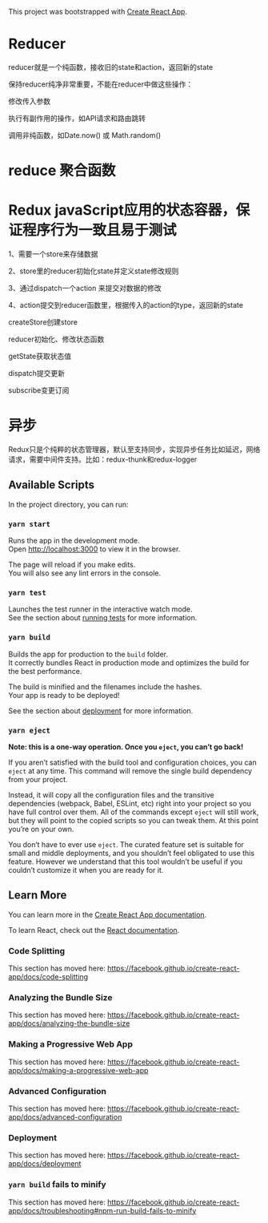 This project was bootstrapped with [Create React App](https://github.com/facebook/create-react-app).

# Reducer
reducer就是一个纯函数，接收旧的state和action，返回新的state

保持reducer纯净非常重要，不能在reducer中做这些操作：

修改传入参数

执行有副作用的操作，如API请求和路由跳转

调用非纯函数，如Date.now() 或 Math.random()

# reduce 聚合函数

# Redux javaScript应用的状态容器，保证程序行为一致且易于测试
1、需要一个store来存储数据

2、store里的reducer初始化state并定义state修改规则

3、通过dispatch一个action 来提交对数据的修改

4、action提交到reducer函数里，根据传入的action的type，返回新的state

createStore创建store

reducer初始化、修改状态函数

getState获取状态值

dispatch提交更新

subscribe变更订阅


# 异步
Redux只是个纯粹的状态管理器，默认至支持同步，实现异步任务比如延迟，网络请求，需要中间件支持。比如：redux-thunk和redux-logger


## Available Scripts

In the project directory, you can run:

### `yarn start`

Runs the app in the development mode.<br />
Open [http://localhost:3000](http://localhost:3000) to view it in the browser.

The page will reload if you make edits.<br />
You will also see any lint errors in the console.

### `yarn test`

Launches the test runner in the interactive watch mode.<br />
See the section about [running tests](https://facebook.github.io/create-react-app/docs/running-tests) for more information.

### `yarn build`

Builds the app for production to the `build` folder.<br />
It correctly bundles React in production mode and optimizes the build for the best performance.

The build is minified and the filenames include the hashes.<br />
Your app is ready to be deployed!

See the section about [deployment](https://facebook.github.io/create-react-app/docs/deployment) for more information.

### `yarn eject`

**Note: this is a one-way operation. Once you `eject`, you can’t go back!**

If you aren’t satisfied with the build tool and configuration choices, you can `eject` at any time. This command will remove the single build dependency from your project.

Instead, it will copy all the configuration files and the transitive dependencies (webpack, Babel, ESLint, etc) right into your project so you have full control over them. All of the commands except `eject` will still work, but they will point to the copied scripts so you can tweak them. At this point you’re on your own.

You don’t have to ever use `eject`. The curated feature set is suitable for small and middle deployments, and you shouldn’t feel obligated to use this feature. However we understand that this tool wouldn’t be useful if you couldn’t customize it when you are ready for it.

## Learn More

You can learn more in the [Create React App documentation](https://facebook.github.io/create-react-app/docs/getting-started).

To learn React, check out the [React documentation](https://reactjs.org/).

### Code Splitting

This section has moved here: https://facebook.github.io/create-react-app/docs/code-splitting

### Analyzing the Bundle Size

This section has moved here: https://facebook.github.io/create-react-app/docs/analyzing-the-bundle-size

### Making a Progressive Web App

This section has moved here: https://facebook.github.io/create-react-app/docs/making-a-progressive-web-app

### Advanced Configuration

This section has moved here: https://facebook.github.io/create-react-app/docs/advanced-configuration

### Deployment

This section has moved here: https://facebook.github.io/create-react-app/docs/deployment

### `yarn build` fails to minify

This section has moved here: https://facebook.github.io/create-react-app/docs/troubleshooting#npm-run-build-fails-to-minify

